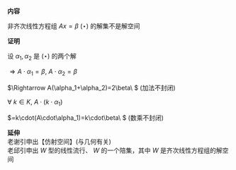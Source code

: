 **内容**    
    
非齐次线性方程组 $Ax=\beta\ (\star)$ 的解集不是解空间    
    
**证明**    
    
设 $\alpha_1,\alpha_2$ 是 $(\star)$ 的两个解    
    
 $\Rightarrow A\cdot\alpha_1=\beta,\ A\cdot\alpha_2=\beta$     
    
 $\Rightarrow A(\alpha_1+\alpha_2)=2\beta\ $ (加法不封闭)    
    
 $\forall\ k\in K,\ A\cdot(k\cdot\alpha_1)$     
    
 $=k\cdot(A\cdot\alpha_1)=k\cdot\beta\ $ (数乘不封闭)    
    
**延伸**    
老谢引申出【仿射空间】(与几何有关)    
老邱引申出 $W$ 型的线性流行、 $W$ 的一个陪集，其中 $W$ 是齐次线性方程组的解空间    
